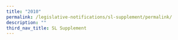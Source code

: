 ```yaml
---
title: "2010"
permalink: /legislative-notifications/sl-supplement/permalink/
description: ""
third_nav_title: SL Supplement
---
```

